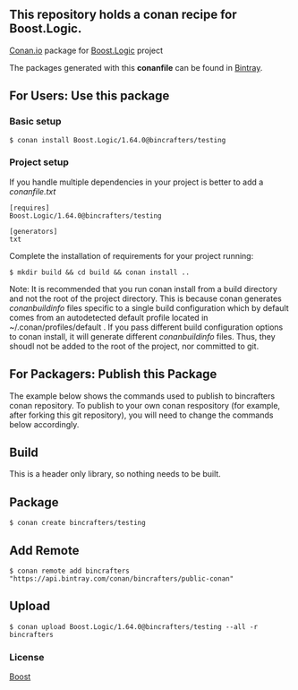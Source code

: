 ## This repository holds a conan recipe for Boost.Logic.

[Conan.io](https://conan.io) package for [Boost.Logic](https://github.com/Boostorg/Logic) project

The packages generated with this **conanfile** can be found in [Bintray](https://bintray.com/bincrafters/public-conan/Boost.Logic%3Abincrafters).

## For Users: Use this package

### Basic setup

    $ conan install Boost.Logic/1.64.0@bincrafters/testing

### Project setup

If you handle multiple dependencies in your project is better to add a *conanfile.txt*

    [requires]
    Boost.Logic/1.64.0@bincrafters/testing

    [generators]
    txt

Complete the installation of requirements for your project running:</small></span>

    $ mkdir build && cd build && conan install ..
	
Note: It is recommended that you run conan install from a build directory and not the root of the project directory.  This is because conan generates *conanbuildinfo* files specific to a single build configuration which by default comes from an autodetected default profile located in ~/.conan/profiles/default .  If you pass different build configuration options to conan install, it will generate different *conanbuildinfo* files.  Thus, they shoudl not be added to the root of the project, nor committed to git. 

## For Packagers: Publish this Package

The example below shows the commands used to publish to bincrafters conan repository. To publish to your own conan respository (for example, after forking this git repository), you will need to change the commands below accordingly. 

## Build  

This is a header only library, so nothing needs to be built.

## Package 

    $ conan create bincrafters/testing
	
## Add Remote

	$ conan remote add bincrafters "https://api.bintray.com/conan/bincrafters/public-conan"

## Upload

    $ conan upload Boost.Logic/1.64.0@bincrafters/testing --all -r bincrafters

### License
[Boost](LICENSE)
